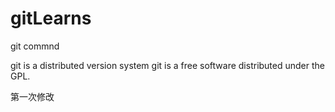 # gitLearns
git commnd

git is a distributed version system
git is a free software distributed under the GPL.

第一次修改